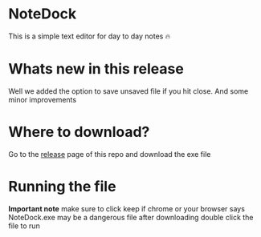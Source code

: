 # NoteDock
This is a simple text editor for day to day notes 🔥

# Whats new in this release
Well we added the option to save unsaved file if you hit close. And some minor improvements

# Where to download?
Go to the [release](https://github.com/jostimian/NoteDock/releases/) page of this repo and download the exe file 
# Running the file
**Important note** make sure to click keep if chrome or your browser says NoteDock.exe may be a dangerous file after downloading double click the file to run